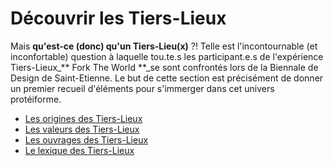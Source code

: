 # Découvrir les Tiers-Lieux

Mais **qu'est-ce \(donc\) qu'un Tiers-Lieu\(x\)** ?! Telle est l'incontournable \(et inconfortable\) question à laquelle tou.te.s les participant.e.s de l'expérience Tiers-Lieux\_** Fork The World **\_se sont confrontés lors de la Biennale de Design de Saint-Etienne. Le but de cette section est précisément de donner un premier recueil d'éléments pour s'immerger dans cet univers protéiforme.

* [Les origines des Tiers-Lieux](https://nicolasloubet.gitbooks.io/fork-the-world/content/chapter1/les-origines.html)
* [Les valeurs des Tiers-Lieux](https://nicolasloubet.gitbooks.io/fork-the-world/content/chapter1/les-valeurs.html)
* [Les ouvrages des Tiers-Lieux](https://nicolasloubet.gitbooks.io/fork-the-world/content/chapter1/les-ouvrages.html)
* [Le lexique des Tiers-Lieux](https://nicolasloubet.gitbooks.io/fork-the-world/content/lexique.html)



